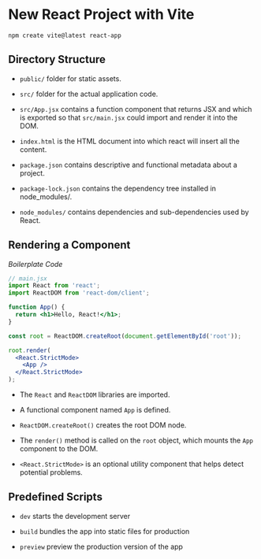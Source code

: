 # New React Project with Vite

```
npm create vite@latest react-app
```

## Directory Structure

- `public/` folder for static assets.

- `src/` folder for the actual application code.

- `src/App.jsx` contains a function component that returns JSX and which is exported so that `src/main.jsx` could import and render it into the DOM.

- `index.html` is the HTML document into which react will insert all the content.

- `package.json` contains descriptive and functional metadata about a project.

- `package-lock.json` contains the dependency tree installed in node_modules/.

- `node_modules/` contains dependencies and sub-dependencies used by React.

## Rendering a Component

_Boilerplate Code_

```jsx
// main.jsx
import React from 'react';
import ReactDOM from 'react-dom/client';

function App() {
  return <h1>Hello, React!</h1>;
}

const root = ReactDOM.createRoot(document.getElementById('root'));

root.render(
  <React.StrictMode>
    <App />
  </React.StrictMode>
);
```

- The `React` and `ReactDOM` libraries are imported.

- A functional component named `App` is defined.

- `ReactDOM.createRoot()` creates the root DOM node.

- The `render()` method is called on the `root` object, which mounts the `App` component to the DOM.

- `<React.StrictMode>` is an optional utility component that helps detect potential problems.

## Predefined Scripts

- `dev` starts the development server

- `build` bundles the app into static files for production

- `preview` preview the production version of the app
